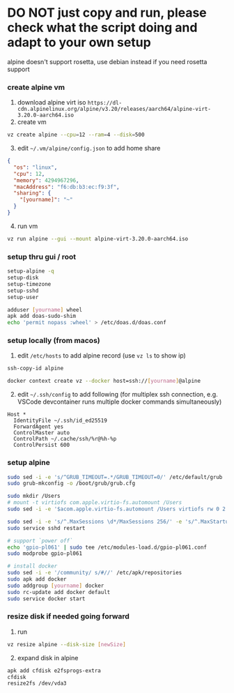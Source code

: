 # DO NOT just copy and run, please check what the script doing and adapt to your own setup

alpine doesn't support rosetta, use debian instead if you need rosetta support

### create alpine vm
1. download alpine virt iso `https://dl-cdn.alpinelinux.org/alpine/v3.20/releases/aarch64/alpine-virt-3.20.0-aarch64.iso`
2. create vm
```sh
vz create alpine --cpu=12 --ram=4 --disk=500
```
3. edit `~/.vm/alpine/config.json` to add home share
```json
{
  "os": "linux",
  "cpu": 12,
  "memory": 4294967296,
  "macAddress": "f6:db:b3:ec:f9:3f",
  "sharing": {
    "[yourname]": "~"
  }
}
```
4. run vm
```sh
vz run alpine --gui --mount alpine-virt-3.20.0-aarch64.iso
```

### setup thru gui / root
```sh
setup-alpine -q
setup-disk
setup-timezone
setup-sshd
setup-user

adduser [yourname] wheel
apk add doas-sudo-shim
echo 'permit nopass :wheel' > /etc/doas.d/doas.conf
```

### setup locally (from macos)
1. edit `/etc/hosts` to add alpine record (use `vz ls` to show ip)
```sh
ssh-copy-id alpine

docker context create vz --docker host=ssh://[yourname]@alpine
```

2. edit `~/.ssh/config` to add following (for multiplex ssh connection, e.g. VSCode devcontainer runs multiple docker commands simultaneously)
```
Host *
  IdentityFile ~/.ssh/id_ed25519
  ForwardAgent yes
  ControlMaster auto
  ControlPath ~/.cache/ssh/%r@%h-%p
  ControlPersist 600
```

### setup alpine
```sh
sudo sed -i -e 's/^GRUB_TIMEOUT=.*/GRUB_TIMEOUT=0/' /etc/default/grub
sudo grub-mkconfig -o /boot/grub/grub.cfg

sudo mkdir /Users
# mount -t virtiofs com.apple.virtio-fs.automount /Users
sudo sed -i -e '$acom.apple.virtio-fs.automount /Users virtiofs rw 0 2' /etc/fstab

sudo sed -i -e 's/^.MaxSessions \d*/MaxSessions 256/' -e 's/^.MaxStartups .*/MaxStartups 128:30:256/' /etc/ssh/sshd_config
sudo service sshd restart

# support `power off`
echo 'gpio-pl061' | sudo tee /etc/modules-load.d/gpio-pl061.conf
sudo modprobe gpio-pl061

# install docker
sudo sed -i -e '/community/ s/#//' /etc/apk/repositories
sudo apk add docker
sudo addgroup [yourname] docker
sudo rc-update add docker default
sudo service docker start
```

### resize disk if needed going forward
1. run
```sh
vz resize alpine --disk-size [newSize]
```
2. expand disk in alpine
```sh
apk add cfdisk e2fsprogs-extra
cfdisk
resize2fs /dev/vda3
```
